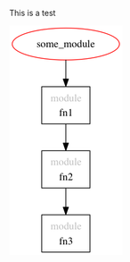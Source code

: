 This is a test

![alt tag](https://github.com/erikleitch/riak_graphviz/blob/master/img/call_stack.png)

